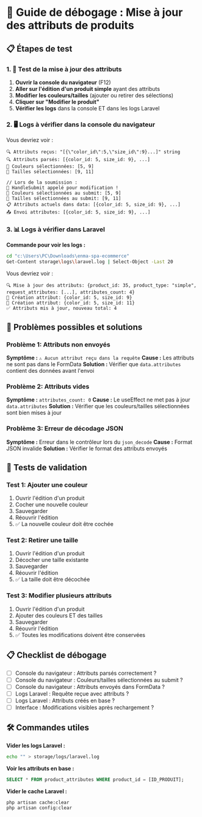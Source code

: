 # 🔧 Guide de débogage : Mise à jour des attributs de produits

## 📋 Étapes de test

### 1. 🧪 Test de la mise à jour des attributs

1. **Ouvrir la console du navigateur** (F12)
2. **Aller sur l'édition d'un produit simple** ayant des attributs
3. **Modifier les couleurs/tailles** (ajouter ou retirer des sélections)
4. **Cliquer sur "Modifier le produit"**
5. **Vérifier les logs** dans la console ET dans les logs Laravel

### 2. 🖥️ Logs à vérifier dans la console du navigateur

Vous devriez voir :
```
🔍 Attributs reçus: "[{\"color_id\":5,\"size_id\":9}...]" string
🔍 Attributs parsés: [{color_id: 5, size_id: 9}, ...]
🎨 Couleurs sélectionnées: [5, 9]
📏 Tailles sélectionnées: [9, 11]

// Lors de la soumission :
🎯 HandleSubmit appelé pour modification !
🎨 Couleurs sélectionnées au submit: [5, 9]
📏 Tailles sélectionnées au submit: [9, 11]
📋 Attributs actuels dans data: [{color_id: 5, size_id: 9}, ...]
📤 Envoi attributes: [{color_id: 5, size_id: 9}, ...]
```

### 3. 📊 Logs à vérifier dans Laravel

**Commande pour voir les logs :**
```bash
cd "c:\Users\PC\Downloads\enma-spa-ecommerce"
Get-Content storage\logs\laravel.log | Select-Object -Last 20
```

Vous devriez voir :
```
🔍 Mise à jour des attributs: {product_id: 35, product_type: "simple", request_attributes: [...], attributes_count: 4}
📝 Création attribut: {color_id: 5, size_id: 9}
📝 Création attribut: {color_id: 5, size_id: 11}
✅ Attributs mis à jour, nouveau total: 4
```

## 🚨 Problèmes possibles et solutions

### Problème 1: Attributs non envoyés
**Symptôme :** `⚠️ Aucun attribut reçu dans la requête`
**Cause :** Les attributs ne sont pas dans le FormData
**Solution :** Vérifier que `data.attributes` contient des données avant l'envoi

### Problème 2: Attributs vides
**Symptôme :** `attributes_count: 0`
**Cause :** Le useEffect ne met pas à jour `data.attributes`
**Solution :** Vérifier que les couleurs/tailles sélectionnées sont bien mises à jour

### Problème 3: Erreur de décodage JSON
**Symptôme :** Erreur dans le contrôleur lors du `json_decode`
**Cause :** Format JSON invalide
**Solution :** Vérifier le format des attributs envoyés

## 🔧 Tests de validation

### Test 1: Ajouter une couleur
1. Ouvrir l'édition d'un produit
2. Cocher une nouvelle couleur
3. Sauvegarder
4. Réouvrir l'édition
5. ✅ La nouvelle couleur doit être cochée

### Test 2: Retirer une taille
1. Ouvrir l'édition d'un produit
2. Décocher une taille existante
3. Sauvegarder
4. Réouvrir l'édition
5. ✅ La taille doit être décochée

### Test 3: Modifier plusieurs attributs
1. Ouvrir l'édition d'un produit
2. Ajouter des couleurs ET des tailles
3. Sauvegarder
4. Réouvrir l'édition
5. ✅ Toutes les modifications doivent être conservées

## 📋 Checklist de débogage

- [ ] Console du navigateur : Attributs parsés correctement ?
- [ ] Console du navigateur : Couleurs/tailles sélectionnées au submit ?
- [ ] Console du navigateur : Attributs envoyés dans FormData ?
- [ ] Logs Laravel : Requête reçue avec attributs ?
- [ ] Logs Laravel : Attributs créés en base ?
- [ ] Interface : Modifications visibles après rechargement ?

## 🛠️ Commandes utiles

**Vider les logs Laravel :**
```bash
echo "" > storage/logs/laravel.log
```

**Voir les attributs en base :**
```sql
SELECT * FROM product_attributes WHERE product_id = [ID_PRODUIT];
```

**Vider le cache Laravel :**
```bash
php artisan cache:clear
php artisan config:clear
```